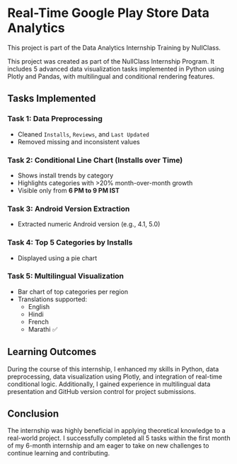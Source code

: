 # Real-Time Google Play Store Data Analytics
This project is part of the Data Analytics Internship Training by NullClass.

This project was created as part of the NullClass Internship Program. It includes 5 advanced data visualization tasks implemented in Python using Plotly and Pandas, with multilingual and conditional rendering features.

## Tasks Implemented

### Task 1: Data Preprocessing
- Cleaned `Installs`, `Reviews`, and `Last Updated`
- Removed missing and inconsistent values

### Task 2: Conditional Line Chart (Installs over Time)
- Shows install trends by category
- Highlights categories with >20% month-over-month growth
- Visible only from **6 PM to 9 PM IST**

### Task 3: Android Version Extraction
- Extracted numeric Android version (e.g., 4.1, 5.0)

### Task 4: Top 5 Categories by Installs
- Displayed using a pie chart

### Task 5: Multilingual Visualization
- Bar chart of top categories per region
- Translations supported:
  - English
  - Hindi
  - French
  - Marathi ✅

## Learning Outcomes
During the course of this internship, I enhanced my skills in Python, data preprocessing, data visualization using Plotly, and integration of real-time conditional logic. Additionally, I gained experience in multilingual data presentation and GitHub version control for project submissions.

## Conclusion
The internship was highly beneficial in applying theoretical knowledge to a real-world project. I successfully completed all 5 tasks within the first month of my 6-month internship and am eager to take on new challenges to continue learning and contributing.
